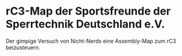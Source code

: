 # rC3-Map der Sportsfreunde der Sperrtechnik Deutschland e.V.

Der gimpige Versuch von Nicht-Nerds eine Assembly-Map zum rC3 beizusteuern.
